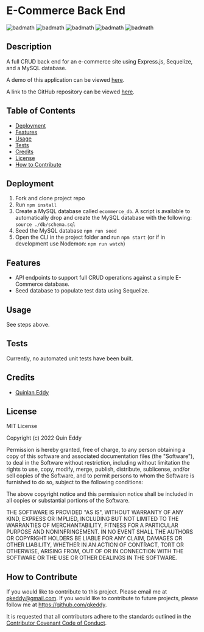 # E-Commerce Back End
![badmath](https://img.shields.io/github/license/qkeddy/e-commerce-back-end)
![badmath](https://img.shields.io/github/issues/qkeddy/e-commerce-back-end)
![badmath](https://img.shields.io/github/languages/top/qkeddy/e-commerce-back-end)
![badmath](https://img.shields.io/github/watchers/qkeddy/e-commerce-back-end)
![badmath](https://img.shields.io/github/forks/qkeddy/e-commerce-back-end)

## Description
A full CRUD back end for an e-commerce site using Express.js, Sequelize, and a MySQL database.

A demo of this application can be viewed [here](https://drive.google.com/file/d/1iKPGEZBSAZsAVkSmambfkUsfHnoWCwen/view?usp=sharing).

A link to the GitHub repository can be viewed [here](https://github.com/qkeddy/e-commerce-back-end).

## Table of Contents

- [Deployment](#deployment)
- [Features](#features)
- [Usage](#usage)
- [Tests](#tests)
- [Credits](#credits)
- [License](#license)
- [How to Contribute](#how-to-contribute)

## Deployment
1. Fork and clone project repo
2. Run `npm install`
3. Create a MySQL database called `ecommerce_db`. A script is available to automatically drop and create the MySQL database with the following: `source ./db/schema.sql`
4. Seed the MySQL database `npm run seed`
5. Open the CLI in the project folder and run `npm start` (or if in development use Nodemon: `npm run watch`)


## Features
- API endpoints to support full CRUD operations against a simple E-Commerce database.
- Seed database to populate test data using Sequelize.


## Usage
See steps above.

## Tests
Currently, no automated unit tests have been built. 

## Credits
- [Quinlan Eddy](https://github.com/qkeddy)

## License
MIT License

Copyright (c) 2022 Quin Eddy

Permission is hereby granted, free of charge, to any person obtaining a copy
of this software and associated documentation files (the "Software"), to deal
in the Software without restriction, including without limitation the rights
to use, copy, modify, merge, publish, distribute, sublicense, and/or sell
copies of the Software, and to permit persons to whom the Software is
furnished to do so, subject to the following conditions:

The above copyright notice and this permission notice shall be included in all
copies or substantial portions of the Software.

THE SOFTWARE IS PROVIDED "AS IS", WITHOUT WARRANTY OF ANY KIND, EXPRESS OR
IMPLIED, INCLUDING BUT NOT LIMITED TO THE WARRANTIES OF MERCHANTABILITY,
FITNESS FOR A PARTICULAR PURPOSE AND NONINFRINGEMENT. IN NO EVENT SHALL THE
AUTHORS OR COPYRIGHT HOLDERS BE LIABLE FOR ANY CLAIM, DAMAGES OR OTHER
LIABILITY, WHETHER IN AN ACTION OF CONTRACT, TORT OR OTHERWISE, ARISING FROM,
OUT OF OR IN CONNECTION WITH THE SOFTWARE OR THE USE OR OTHER DEALINGS IN THE
SOFTWARE.



## How to Contribute

If you would like to contribute to this project. Please email me at qkeddy@gmail.com. If you would like to contribute to future projects, please follow me at https://github.com/qkeddy.

It is requested that all contributors adhere to the standards outlined in the [Contributor Covenant Code of Conduct](https://www.contributor-covenant.org/version/2/1/code_of_conduct/).
